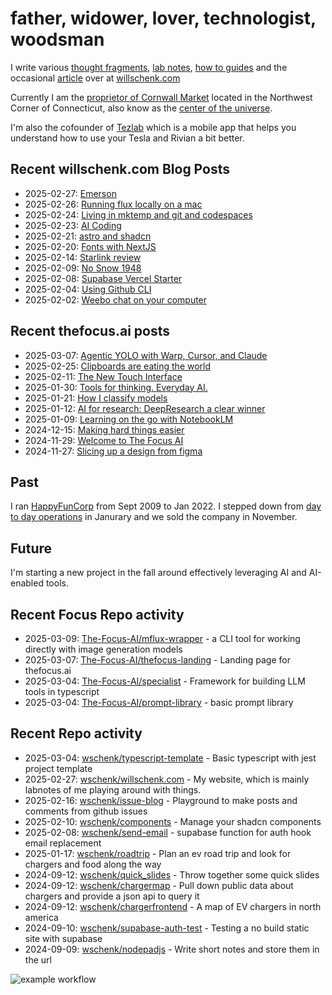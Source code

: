 # father, widower, lover, technologist, woodsman

I write various [thought fragments](https://willschenk.com/fragments/), [lab notes](https://willschenk.com/labnotes/), [how to guides](https://willschenk.com/howto/) and the occasional [article](https://willschenk.com/articles/) over at [willschenk.com](https://willschenk.com)

Currently I am the [proprietor of Cornwall Market](https://www.cornwallmarket.com/) located in the Northwest Corner of Connecticut, also know as the [center of the universe](https://www.cornwallmarket.com/why-cornwall).

I'm also the cofounder of [Tezlab](https://tezlabapp.com) which is a mobile app that helps you understand how to use your Tesla and Rivian a bit better.

## Recent willschenk.com Blog Posts

 - 2025-02-27: [Emerson](https://willschenk.com/fragments/2025/emerson/)
 - 2025-02-26: [Running flux locally on a mac](https://willschenk.com/howto/2025/running_flux_locally_on_a_mac/)
 - 2025-02-24: [Living in mktemp and git and codespaces](https://willschenk.com/articles/2025/living_in_mktemp_and_git/)
 - 2025-02-23: [AI Coding](https://willschenk.com/fragments/2025/ai_coding/)
 - 2025-02-21: [astro and shadcn](https://willschenk.com/labnotes/2025/astro_and_shadcn/)
 - 2025-02-20: [Fonts with NextJS](https://willschenk.com/howto/2025/fonts_with_next_js/)
 - 2025-02-14: [Starlink review](https://willschenk.com/fragments/2025/starlink_review/)
 - 2025-02-09: [No Snow 1948](https://willschenk.com/fragments/2025/no_snow_1948/)
 - 2025-02-08: [Supabase Vercel Starter](https://willschenk.com/howto/2025/supabase_vercel_starter/)
 - 2025-02-04: [Using Github CLI](https://willschenk.com/labnotes/2025/using_github_cli/)
 - 2025-02-02: [Weebo chat on your computer](https://willschenk.com/labnotes/2025/weebo_chat_on_your_computer/)

## Recent thefocus.ai posts

 - 2025-03-07: [Agentic YOLO with Warp, Cursor, and Claude](https://thefocus.ai/posts/undefined/)
 - 2025-02-25: [Clipboards are eating the world](https://thefocus.ai/posts/undefined/)
 - 2025-02-11: [The New Touch Interface](https://thefocus.ai/posts/undefined/)
 - 2025-01-30: [Tools for thinking.  Everyday AI.](https://thefocus.ai/posts/undefined/)
 - 2025-01-21: [How I classify models](https://thefocus.ai/posts/undefined/)
 - 2025-01-12: [AI for research: DeepResearch a clear winner](https://thefocus.ai/posts/undefined/)
 - 2025-01-09: [Learning on the go with NotebookLM](https://thefocus.ai/posts/undefined/)
 - 2024-12-15: [Making hard things easier](https://thefocus.ai/posts/undefined/)
 - 2024-11-29: [Welcome to The Focus AI](https://thefocus.ai/posts/undefined/)
 - 2024-11-27: [Slicing up a design from figma](https://thefocus.ai/posts/undefined/)

## Past

I ran [HappyFunCorp](https://happyfuncorp.com) from Sept 2009 to Jan 2022. I stepped down from [day to day operations](https://willschenk.com/fragments/2023/a_good_death/) in Janurary and we sold the company in November.

## Future

I'm starting a new project in the fall around effectively leveraging AI and AI-enabled tools.

## Recent Focus Repo activity

 - 2025-03-09: [The-Focus-AI/mflux-wrapper](https://github.com/The-Focus-AI/mflux-wrapper) - a CLI tool for working directly with image generation models
 - 2025-03-07: [The-Focus-AI/thefocus-landing](https://github.com/The-Focus-AI/thefocus-landing) - Landing page for thefocus.ai
 - 2025-03-04: [The-Focus-AI/specialist](https://github.com/The-Focus-AI/specialist) - Framework for building LLM tools in typescript
 - 2025-03-04: [The-Focus-AI/prompt-library](https://github.com/The-Focus-AI/prompt-library) - basic prompt library


## Recent Repo activity

 - 2025-03-04: [wschenk/typescript-template](https://github.com/wschenk/typescript-template) - Basic typescript with jest project template
 - 2025-02-27: [wschenk/willschenk.com](https://github.com/wschenk/willschenk.com) - My website, which is mainly labnotes of me playing around with things.
 - 2025-02-16: [wschenk/issue-blog](https://github.com/wschenk/issue-blog) - Playground to make posts and comments from github issues
 - 2025-02-10: [wschenk/components](https://github.com/wschenk/components) - Manage your shadcn components
 - 2025-02-08: [wschenk/send-email](https://github.com/wschenk/send-email) - supabase function for auth hook email replacement
 - 2025-01-17: [wschenk/roadtrip](https://github.com/wschenk/roadtrip) - Plan an ev road trip and look for chargers and food along the way
 - 2024-09-12: [wschenk/quick_slides](https://github.com/wschenk/quick_slides) - Throw together some quick slides
 - 2024-09-12: [wschenk/chargermap](https://github.com/wschenk/chargermap) - Pull down public data about chargers and provide a json api to query it
 - 2024-09-12: [wschenk/chargerfrontend](https://github.com/wschenk/chargerfrontend) - A map of EV chargers in north america
 - 2024-09-10: [wschenk/supabase-auth-test](https://github.com/wschenk/supabase-auth-test) - Testing a no build static site with supabase
 - 2024-09-09: [wschenk/nodepadjs](https://github.com/wschenk/nodepadjs) - Write short notes and store them in the url


![example workflow](https://github.com/wschenk/wschenk/actions/workflows/build.yml/badge.svg)